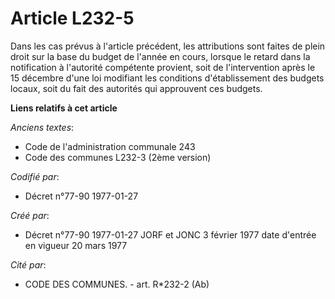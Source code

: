 # Article L232-5

Dans les cas prévus à l'article précédent, les attributions sont faites de plein droit sur la base du budget de l'année en
cours, lorsque le retard dans la notification à l'autorité compétente provient, soit de l'intervention après le 15 décembre
d'une loi modifiant les conditions d'établissement des budgets locaux, soit du fait des autorités qui approuvent ces budgets.

**Liens relatifs à cet article**

_Anciens textes_:

  - Code de l'administration communale 243
  - Code des communes L232-3 (2ème version)

_Codifié par_:

  - Décret n°77-90 1977-01-27

_Créé par_:

  - Décret n°77-90 1977-01-27 JORF et JONC 3 février 1977 date d'entrée en vigueur 20 mars 1977

_Cité par_:

  - CODE DES COMMUNES. - art. R*232-2 (Ab)
